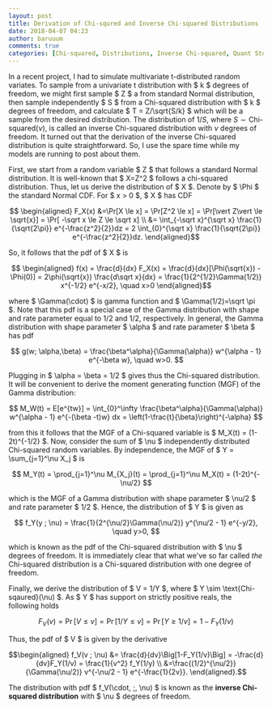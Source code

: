 ```yaml
---
layout: post
title: Derivation of Chi-squred and Inverse Chi-squared Distributions
date: 2018-04-07 04:23
author: baruuum
comments: true
categories: [Chi-squared, Distributions, Inverse Chi-squared, Quant Stuff]
---
```

In a recent project, I had to simulate multivariate t-distributed random variates. To sample from a univariate t distribution with $ k $ degrees of freedom, we might first sample $ Z $ a from standard Normal distribution, then sample independently $ S $ from a Chi-squared distribution with $ k $ degrees of freedom, and calculate $ T = Z/\sqrt{S/k} $ which will be a sample from the desired distribution. The distribution of $1/S$, where $S \sim \text{Chi-squared}(\nu)$, is called an inverse Chi-squared distribution with $\nu$ degrees of freedom. It turned out that the derivation of the inverse Chi-squared distribution is quite straightforward. So, I use the spare time while my models are running to post about them.

First, we start from a random variable $ Z $ that follows a standard Normal distribution. It is well-known that $ X=Z^2 $ follows a chi-squared distribution. Thus, let us derive the distribution of $ X $. Denote by $ \Phi $ the standard Normal CDF. For $ x > 0 $, $ X $ has CDF

$$ \begin{aligned}
F_X(x) &=\Pr[X \le x] = \Pr[Z^2 \le x] = \Pr[\vert Z\vert  \le \sqrt{x}] = \Pr[ -\sqrt x \le Z \le \sqrt x] \\
&= \int_{-\sqrt x}^{\sqrt x} \frac{1}{\sqrt{2\pi}} e^{-\frac{z^2}{2}}dz = 2 \int_{0}^{\sqrt x} \frac{1}{\sqrt{2\pi}} e^{-\frac{z^2}{2}}dz.
\end{aligned}$$

So, it follows that the pdf of $ X $ is

$$ \begin{aligned}
f(x) = \frac{d}{dx} F_X(x) = \frac{d}{dx}[\Phi(\sqrt{x}) - \Phi(0)] = 2\phi(\sqrt{x}) \frac{d\sqrt x}{dx} = \frac{1}{2^{1/2}\Gamma(1/2)} x^{-1/2} e^{-x/2}, \quad x>0
\end{aligned}$$

where $ \Gamma(\cdot) $ is gamma function and $ \Gamma(1/2)=\sqrt \pi $. Note that this pdf is a special case of the Gamma distribution with shape and rate parameter equal to 1/2 and 1/2, respectively. In general, the Gamma distribution with shape parameter $ \alpha $ and rate parameter $ \beta $ has pdf 

$$  g(w; \alpha,\beta) = \frac{\beta^\alpha}{\Gamma(\alpha)} w^{\alpha - 1} e^{-\beta w}, \quad w>0. $$

Plugging in $ \alpha = \beta = 1/2 $ gives thus the Chi-squared distribution. It will be convenient to derive the moment generating function (MGF) of the Gamma distribution:

$$  M_W(t) = E[e^{tw}] = \int_{0}^\infty \frac{\beta^\alpha}{\Gamma(\alpha)} w^{\alpha - 1} e^{-(\beta -t)w} dx = \left(1-\frac{t}{\beta}\right)^{-\alpha} $$

from this it follows that the MGF of a Chi-squared variable is $ M_X(t) = (1-2t)^{-1/2} $. Now, consider the sum of $ \nu $ independently distributed Chi-squared random variables. By independence, the MGF of $ Y = \sum_{j=1}^\nu X_j $ is

$$  M_Y(t) = \prod_{j=1}^\nu M_{X_j}(t) = \prod_{j=1}^\nu M_X(t) = (1-2t)^{-\nu/2} $$

which is the MGF of a Gamma distribution with shape parameter $ \nu/2 $ and rate parameter $ 1/2 $. Hence, the distribution of $ Y $ is given as

$$  f_Y(y ; \nu) = \frac{1}{2^{\nu/2}\Gamma(\nu/2)} y^{\nu/2 - 1} e^{-y/2}, \quad y>0, $$

which is known as the pdf of the Chi-squared distribution with $ \nu $ degrees of freedom. It is immediately clear that what we've so far called *the* Chi-squared distribution is a Chi-squared distribution with one degree of freedom.

Finally, we derive the distribution of $ V = 1/Y $, where $ Y \sim \text{Chi-sqaured}(\nu) $. As $ Y $ has support on strictly positive reals, the following holds

$$  F_V(v) = \Pr[V \le v ] = \Pr[1/Y \le v] = \Pr[Y \ge 1/v] = 1- F_Y(1/v) $$

Thus, the pdf of $ V $ is given by the derivative

$$\begin{aligned}
f_V(v ; \nu) &= \frac{d}{dv}\Big[1-F_Y(1/v)\Big] = -\frac{d}{dv}F_Y(1/v) = \frac{1}{v^2} f_Y(1/y) \\
&=\frac{(1/2)^{\nu/2}}{\Gamma(\nu/2)} v^{-\nu/2 - 1} e^{-\frac{1}{2v}}.
\end{aligned}.$$

The distribution with pdf $ f_V(\cdot\, ;\, \nu) $ is known as the **inverse Chi-squared distribution** with $ \nu $ degrees of freedom. 
